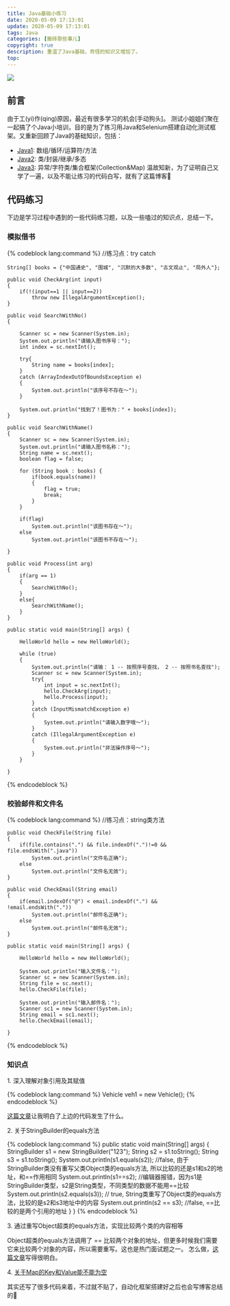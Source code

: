 ```yaml
---
title: Java基础小练习
date: 2020-05-09 17:13:01
update: 2020-05-09 17:13:01
tags: Java
categories: [搬砖那些事儿]
copyright: true
description: 重温了Java基础，奇怪的知识又增加了。
top:
---
```


<img src="https://i.loli.net/2020/05/09/hznIgy4mZYQ7Rwc.png" >

## 前言
由于工(yi)作(qing)原因，最近有很多学习的机会[手动狗头]。
测试小姐姐们聚在一起搞了个Java小培训，目的是为了练习用Java和Selenium搭建自动化测试框架。又重新回顾了Java的基础知识，包括：
- [Java1](https://www.imooc.com/learn/85): 数组/循环/运算符/方法
- [Java2](https://www.imooc.com/learn/124): 类/封装/继承/多态
- [Java3](https://www.imooc.com/learn/110): 异常/字符类/集合框架(Collection&Map)
温故知新，为了证明自己又学了一遍，以及不能让练习的代码白写，就有了这篇博客:see_no_evil:

## 代码练习

下边是学习过程中遇到的一些代码练习题，以及一些嗑过的知识点，总结一下。

### 模拟借书
{% codeblock lang:command %}
//练习点：try catch

    String[] books = {"中国通史", "围城", "沉默的大多数", "古文观止", "局外人"};

    public void CheckArg(int input)
    {
        if(!(input==1 || input==2))
            throw new IllegalArgumentException();
    }

    public void SearchWithNo()
    {

        Scanner sc = new Scanner(System.in);
        System.out.println("请输入图书序号：");
        int index = sc.nextInt();

        try{
            String name = books[index];
        }
        catch (ArrayIndexOutOfBoundsException e)
        {
            System.out.println("该序号不存在～");
        }

        System.out.println("找到了！图书为：" + books[index]);
    }

    public void SearchWithName()
    {
        Scanner sc = new Scanner(System.in);
        System.out.println("请输入图书名称：");
        String name = sc.next();
        boolean flag = false;

        for (String book : books) {
            if(book.equals(name))
            {
                flag = true;
                break;
            }
        }

        if(flag)
            System.out.println("该图书存在～");
        else
            System.out.println("该图书不存在～");

    }

    public void Process(int arg)
    {
        if(arg == 1)
        {
            SearchWithNo();
        }
        else{
            SearchWithName();
        }
    }

    public static void main(String[] args) {

        HelloWorld hello = new HelloWorld();

        while (true)
        {
            System.out.println("请输： 1 -- 按照序号查找， 2 -- 按照书名查找");
            Scanner sc = new Scanner(System.in);
            try{
                int input = sc.nextInt();
                hello.CheckArg(input);
                hello.Process(input);
            }
            catch (InputMismatchException e)
            {
                System.out.println("请输入数字哦～");
            }
            catch (IllegalArgumentException e)
            {
                System.out.println("非法操作序号～");
            }
        }

    }
{% endcodeblock %}

### 校验邮件和文件名

{% codeblock lang:command %}
 //练习点：string类方法

    public void CheckFile(String file)
    {
        if(file.contains(".") && file.indexOf(".")!=0 && file.endsWith(".java"))
            System.out.println("文件名正确");
        else
            System.out.println("文件名无效");
    }

    public void CheckEmail(String email)
    {
        if(email.indexOf("@") < email.indexOf(".") && !email.endsWith("."))
            System.out.println("邮件名正确");
        else
            System.out.println("邮件名无效");
    }

    public static void main(String[] args) {

        HelloWorld hello = new HelloWorld();

        System.out.println("输入文件名：");
        Scanner sc = new Scanner(System.in);
        String file = sc.next();
        hello.CheckFile(file);

        System.out.println("输入邮件名：");
        Scanner sc1 = new Scanner(System.in);
        String email = sc1.next();
        hello.CheckEmail(email);

    }
{% endcodeblock %}

### 知识点

<span id="inline-toc">1. </span>深入理解对象引用及其赋值

{% codeblock lang:command %}
Vehicle veh1 = new Vehicle();
{% endcodeblock %}

[这篇文章](https://www.cnblogs.com/focuschen/articles/2497768.html)让我明白了上边的代码发生了什么。

<span id="inline-toc">2. </span>关于StringBuilder的equals方法

{% codeblock lang:command %}
    public static void main(String[] args) {
        StringBuilder s1 = new StringBuilder("123");
        String s2 = s1.toString();
        String s3 = s1.toString();
        System.out.println(s1.equals(s2)); //false, 由于StringBuilder类没有重写父类Object类的equals方法, 所以比较的还是s1和s2的地址，和==作用相同
        System.out.println(s1==s2); //编辑器报错，因为s1是StringBuilder类型，s2是String类型，不同类型的数据不能用==比较
        System.out.println(s2.equals(s3)); // true, String类重写了Object类的equals方法，比较的是s2和s3地址中的内容
        System.out.println(s2 == s3); //false, ==比较的是两个引用的地址
    }
}
{% endcodeblock %}

<span id="inline-toc">3. </span>通过重写Object超类的equals方法，实现比较两个类的内容相等

Object超类的equals方法调用了 == 比较两个对象的地址，但更多时候我们需要它来比较两个对象的内容，所以需要重写。这也是热门面试题之一。
怎么做，[这篇文章](https://blog.csdn.net/javazejian/article/details/51348320)写得很明白。

<span id="inline-toc">4. </span>[关于Map的Key和Value能不能为空](https://blog.csdn.net/ceovip/article/details/52963285)

其实还写了很多代码来着，不过就不贴了，自动化框架搭建好之后也会写博客总结的:muscle:


